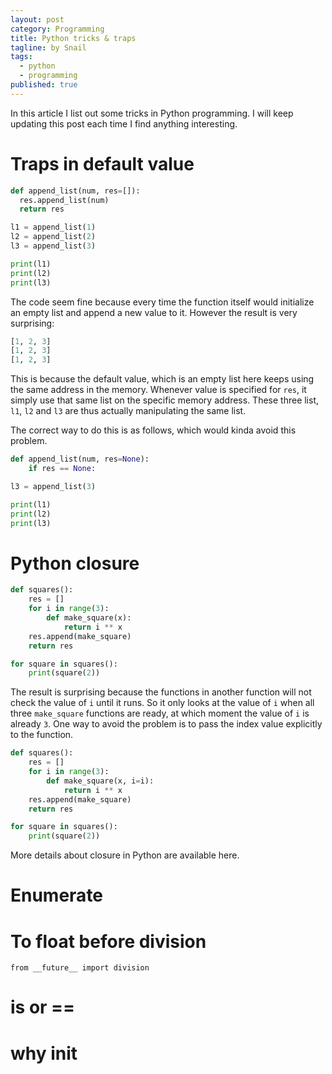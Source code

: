 ```yaml
---
layout: post
category: Programming
title: Python tricks & traps
tagline: by Snail
tags: 
  - python
  - programming
published: true
---
```


In this article I list out some tricks in Python programming. I will keep updating this post each time I find anything interesting.

# Traps in default value

```python
def append_list(num, res=[]):
  res.append_list(num)
  return res

l1 = append_list(1)
l2 = append_list(2)
l3 = append_list(3)

print(l1)
print(l2)
print(l3)
```

The code seem fine because every time the function itself would initialize an empty list and append a new value to it. However the result is very surprising:

```python
[1, 2, 3]
[1, 2, 3]
[1, 2, 3]
```

This is because the default value, which is an empty list here keeps using the same address in the memory. Whenever value is specified for `res`, it simply use that same list on the specific memory address. These three list, `l1`, `l2` and `l3` are thus actually manipulating the same list.

The correct way to do this is as follows, which would kinda avoid this problem.

```python
def append_list(num, res=None):
    if res == None:

l3 = append_list(3)

print(l1)
print(l2)
print(l3)
```

<!--more-->

# Python closure

```python
def squares():
    res = []
    for i in range(3):
        def make_square(x):
            return i ** x
    res.append(make_square)
    return res

for square in squares():
    print(square(2))
```

The result is surprising because the functions in another function will not check the value of `i` until it runs. So it only looks at the value of `i` when all three `make_square` functions are ready, at which moment the value of `i` is already `3`.
One way to avoid the problem is to pass the index value explicitly to the function.

```python
def squares():
    res = []
    for i in range(3):
        def make_square(x, i=i):
            return i ** x
    res.append(make_square)
    return res

for square in squares():
    print(square(2))
```

More details about closure in Python are available here.


# Enumerate

# To float before division

`from __future__ import division`

# is or ==

# why __init__